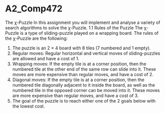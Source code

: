 # A2_Comp472

The χ-Puzzle
In this assignment you will implement and analyse a variety of search algorithms to solve the χ-Puzzle.
1.1 Rules of the Puzzle
The χ-Puzzle is a type of sliding-puzzle played on a wrapping board. The rules of the χ-Puzzle are the following:
1. The puzzle is an 2 × 4 board with 8 tiles (7 numbered and 1 empty).
2. Regular moves: Regular horizontal and vertical moves of sliding-puzzles are allowed and have a cost of 1.
3. Wrapping moves: If the empty tile is at a corner position, then the numbered tile at the other end of the
same row can slide into it. These moves are more expensive than regular moves, and have a cost of 2.
4. Diagonal moves: If the empty tile is at a corner position, then the numbered tile diagonally adjacent to it
inside the board, as well as the numbered tile in the opposed corner can be moved into it. These moves
are more expensive than regular moves, and have a cost of 3.
5. The goal of the puzzle is to reach either one of the 2 goals below with the lowest cost.

 
